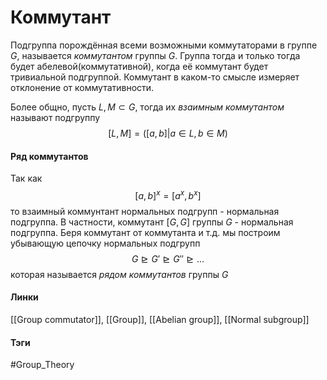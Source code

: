 # Коммутант
Подгруппа порождённая всеми возможными коммутаторами в группе $G$, называется *коммутантом* группы $G$.
Группа тогда и только тогда будет абелевой(коммутативной), когда её коммутант будет тривиальной подгруппой.
Коммутант в каком-то смысле измеряет отклонение от коммутативности.

Более общно, пусть $L,M\subset G$, тогда их *взаимным коммутантом* называют подгруппу 
$$
[L,M]=([a,b]|a\in L,b\in M)
$$

#### Ряд коммутантов
Так как $$[a,b]^x=[a^x,b^x]$$
то взаимный коммунтант нормальных подгрупп - нормальная подгруппа. В частности, коммутант $[G,G]$ группы $G$ - нормальная подгруппа. Беря коммутант от коммутанта и т.д. мы построим убывающую цепочку нормальных подгрупп 
$$
G\trianglerighteq G'\trianglerighteq G''\trianglerighteq\dots
$$
которая называется *рядом коммутантов* группы $G$

#### Линки 
[[Group commutator]], 
[[Group]], 
[[Abelian group]],
[[Normal subgroup]]
#### Тэги 
 #Group_Theory 